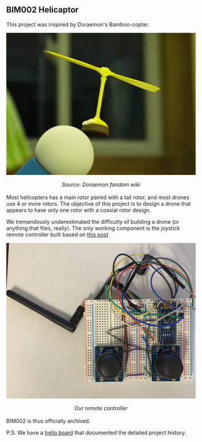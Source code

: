## BIM002 Helicaptor

This project was inspired by Doraemon's Bamboo-copter. 

![bamboo-copter](util/bamboo-copter.jpg)
<div align="center"><i>Source: Doraemon fandom wiki</i></div>
<br>
Most helicopters has a main rotor paired with a tail rotor, and most drones use 4 or more rotors. The objective of this project is to design a drone that appears to have only one rotor with a coaxial rotor design.

We tremendously underestimated the difficulty of building a drone (or anything that flies, really). The only working component is the joystick remote controller built based on [this post](https://howtomechatronics.com/projects/diy-arduino-rc-transmitter/)

![remote](remote-controller/remote-controller.jpg)
<div align="center"><i>Our remote controller</i></div>
<br>
BIM002 is thus officially archived. 

P.S. We have a [trello board](https://trello.com/b/R4yhqvJM/helicapter) that documented the detailed project history.